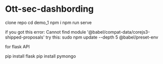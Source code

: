 # Ott-sec-dashbording

clone repo
cd demo_1
npm i
npm run serve

if you got this error: Cannot find module '@babel/compat-data/corejs3-shipped-proposals'
try this: 
sudo npm update --depth 5 @babel/preset-env







for flask API

pip install flask
pip install pymongo